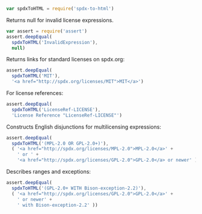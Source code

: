 ```javascript
var spdxToHTML = require('spdx-to-html')
```

Returns null for invalid license expressions.

```javascript
var assert = require('assert')
assert.deepEqual(
  spdxToHTML('InvalidExpression'),
  null)
```

Returns links for standard licenses on spdx.org:

```javascript
assert.deepEqual(
  spdxToHTML('MIT'),
  '<a href="http://spdx.org/licenses/MIT">MIT</a>')
```

For license references:

```javascript
assert.deepEqual(
  spdxToHTML('LicenseRef-LICENSE'),
  'License Reference "LicenseRef-LICENSE"')
```

Constructs English disjunctions for multilicensing expressions:

```javascript
assert.deepEqual(
  spdxToHTML('(MPL-2.0 OR GPL-2.0+)'),
  ( '<a href="http://spdx.org/licenses/MPL-2.0">MPL-2.0</a>' +
    ' or ' +
    '<a href="http://spdx.org/licenses/GPL-2.0">GPL-2.0</a> or newer' ))
```

Describes ranges and exceptions:

```javascript
assert.deepEqual(
  spdxToHTML('(GPL-2.0+ WITH Bison-exception-2.2)'),
  ( '<a href="http://spdx.org/licenses/GPL-2.0">GPL-2.0</a>' +
    ' or newer' +
    ' with Bison-exception-2.2' ))
```
